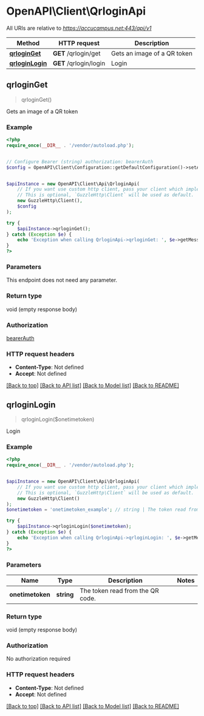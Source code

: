 # OpenAPI\Client\QrloginApi

All URIs are relative to *https://accucampus.net:443/api/v1*

Method | HTTP request | Description
------------- | ------------- | -------------
[**qrloginGet**](QrloginApi.md#qrloginGet) | **GET** /qrlogin/get | Gets an image of a QR token
[**qrloginLogin**](QrloginApi.md#qrloginLogin) | **GET** /qrlogin/login | Login



## qrloginGet

> qrloginGet()

Gets an image of a QR token

### Example

```php
<?php
require_once(__DIR__ . '/vendor/autoload.php');


// Configure Bearer (string) authorization: bearerAuth
$config = OpenAPI\Client\Configuration::getDefaultConfiguration()->setAccessToken('YOUR_ACCESS_TOKEN');


$apiInstance = new OpenAPI\Client\Api\QrloginApi(
    // If you want use custom http client, pass your client which implements `GuzzleHttp\ClientInterface`.
    // This is optional, `GuzzleHttp\Client` will be used as default.
    new GuzzleHttp\Client(),
    $config
);

try {
    $apiInstance->qrloginGet();
} catch (Exception $e) {
    echo 'Exception when calling QrloginApi->qrloginGet: ', $e->getMessage(), PHP_EOL;
}
?>
```

### Parameters

This endpoint does not need any parameter.

### Return type

void (empty response body)

### Authorization

[bearerAuth](../../README.md#bearerAuth)

### HTTP request headers

- **Content-Type**: Not defined
- **Accept**: Not defined

[[Back to top]](#) [[Back to API list]](../../README.md#documentation-for-api-endpoints)
[[Back to Model list]](../../README.md#documentation-for-models)
[[Back to README]](../../README.md)


## qrloginLogin

> qrloginLogin($onetimetoken)

Login

### Example

```php
<?php
require_once(__DIR__ . '/vendor/autoload.php');


$apiInstance = new OpenAPI\Client\Api\QrloginApi(
    // If you want use custom http client, pass your client which implements `GuzzleHttp\ClientInterface`.
    // This is optional, `GuzzleHttp\Client` will be used as default.
    new GuzzleHttp\Client()
);
$onetimetoken = 'onetimetoken_example'; // string | The token read from the QR code.

try {
    $apiInstance->qrloginLogin($onetimetoken);
} catch (Exception $e) {
    echo 'Exception when calling QrloginApi->qrloginLogin: ', $e->getMessage(), PHP_EOL;
}
?>
```

### Parameters


Name | Type | Description  | Notes
------------- | ------------- | ------------- | -------------
 **onetimetoken** | **string**| The token read from the QR code. |

### Return type

void (empty response body)

### Authorization

No authorization required

### HTTP request headers

- **Content-Type**: Not defined
- **Accept**: Not defined

[[Back to top]](#) [[Back to API list]](../../README.md#documentation-for-api-endpoints)
[[Back to Model list]](../../README.md#documentation-for-models)
[[Back to README]](../../README.md)


